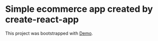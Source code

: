 # Simple ecommerce app created by create-react-app

This project was bootstrapped with [Demo](https://samibraimoff.github.io/simple-ecommerce-app/).


